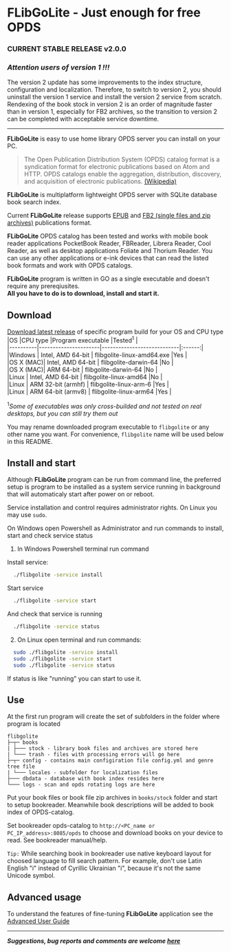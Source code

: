 FLibGoLite - Just enough for free OPDS 
===

### CURRENT STABLE RELEASE v2.0.0

### *Attention users of version 1 !!!*   
The version 2 update has some improvements to the index structure, configuration and localization. Therefore, to switch to version 2, you should uninstall the version 1 service and install the version 2 service from scratch. Rendexing of the book stock in version 2 is an order of magnitude faster than in version 1, especially for FB2 archives, so the transition to version 2 can be completed with acceptable service downtime.

---
__FLibGoLite__ is easy to use home library OPDS server you can install on your PC.

>The Open Publication Distribution System (OPDS) catalog format is a syndication format for electronic publications based on Atom and HTTP. OPDS catalogs enable the aggregation, distribution, discovery, and acquisition of electronic publications. [(Wikipedia)](https://en.wikipedia.org/wiki/Open_Publication_Distribution_System)

__FLibGoLite__ is multiplatform lightweight OPDS server with SQLite database book search index.

Current __FLibGoLite__ release supports [EPUB](https://en.wikipedia.org/wiki/EPUB) and [FB2 (single files and zip archives)](./pkg/fb2/LICENSE) publications format.

__FLibGoLite__ OPDS catalog has been tested and works with mobile book reader applications PocketBook Reader, FBReader, Librera Reader, Cool Reader, as well as desktop applications Foliate and Thorium Reader. You can use any other applications or e-ink devices that can read the listed book formats and work with OPDS catalogs.

__FLibGoLite__ program is written in GO as a single executable and doesn't require any prereqiusites.  
__All you have to do is to download, install and start it.__

##  Download
[Download latest release](https://github.com/vinser/flibgolite/releases/tag/v2.0.0) of specific program build for your OS and CPU type 
|OS        |CPU type              |Program executable          |Tested<sup>1</sup> |  
|----------|----------------------|----------------------------|:------:|  
|Windows   | Intel, AMD 64-bit    | flibgolite-linux-amd64.exe |Yes     |  
|OS X (MAC)| Intel, AMD 64-bit    | flibgolite-darwin-64       |No      |  
|OS X (MAC)| ARM 64-bit           | flibgolite-darwin-64       |No      |  
|Linux     | Intel, AMD 64-bit    | flibgolite-linux-amd64     |No      |  
|Linux     | ARM 32-bit (armhf)   | flibgolite-linux-arm-6     |Yes     |  
|Linux     | ARM 64-bit (armv8)   | flibgolite-linux-arm64     |Yes     |  

<sup>1</sup>_Some of executables was only cross-builded and not tested on real desktops, but you can still try them out_  

You may rename downloaded program executable to `flibgolite` or any other name you want.
For convenience, `flibgolite` name will be used below in this README.

## Install and start
Although __FLibGoLite__ program can be run from command line, the preferred setup is program to be installed as a system service running in background that will automaticaly start after power on or reboot.

Service installation and control requires administrator rights. On Linux you may use `sudo`.

On Windows open Powershell as Administrator and run commands to install, start and check service status

1. In Windows Powershell terminal run command

Install service:
```sh
  ./flibgolite -service install
```
Start service
```sh
  ./flibgolite -service start
```
And check that service is running
```sh
  ./flibgolite -service status
```

2. On Linux open terminal and run commands:

```bash
  sudo ./flibgolite -service install
  sudo ./flibgolite -service start
  sudo ./flibgolite -service status
```

If status is like "running" you can start to use it.

## Use
At the first run program will create the set of subfolders in the folder where program is located

 	flibgolite
	├─┬─ books  
	| ├─── stock - library book files and archives are stored here
	| └─── trash - files with processing errors will go here
	├─┬─ config - contains main configiration file config.yml and genre tree file
	| └─── locales - subfolder for localization files 
	├─── dbdata - database with book index resides here
	└─── logs - scan and opds rotating logs are here

Put your book files or book file zip archives in `books/stock` folder and start to setup bookreader. Meanwhile book descriptions will be added to book index of OPDS-catalog.

Set bookreader opds-catalog to `http://<PC_name or PC_IP_address>:8085/opds` to choose and download books on your device to read. See bookreader manual/help.

`Tip:` While searching book in bookreader use native keyboard layout for choosed language to fill search pattern. For example, don't use Latin English "i" instead of Cyrillic Ukrainian "i", because it's not the same Unicode symbol. 

## Advanced usage
To understand the features of fine-tuning __FLibGoLite__ application see the [Advanced User Guide](docs/README.md)

---
___*Suggestions, bug reports and comments are welcome [here](https://github.com/vinser/flibgolite/issues)*___

   


